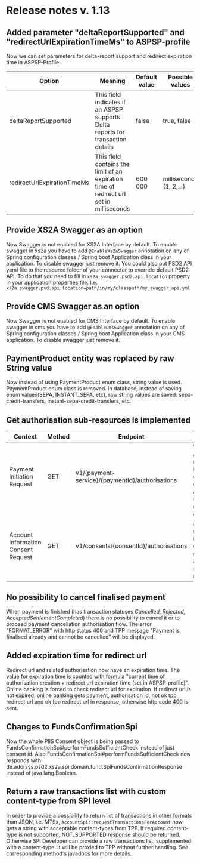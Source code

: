 # Release notes v. 1.13

## Added parameter "deltaReportSupported" and "redirectUrlExpirationTimeMs" to ASPSP-profile
Now we can set parameters for delta-report support and redirect expiration time in ASPSP-Profile.

| Option                                  | Meaning                                                                                             | Default value                                        | Possible values                                                                                      |
|-----------------------------------------|-----------------------------------------------------------------------------------------------------|------------------------------------------------------|------------------------------------------------------------------------------------------------------|
|deltaReportSupported                     | This field indicates if an ASPSP supports Delta reports for transaction details                     | false                                                | true, false                                                                                          |
|redirectUrlExpirationTimeMs              | This field contains the limit of an expiration time of redirect url set in milliseconds             | 600 000                                              | milliseconds (1, 2,...)                                                                                         |

## Provide XS2A Swagger as an option
Now Swagger is not enabled for XS2A Interface by default.
To enable swagger in xs2a you have to add `@EnableXs2aSwagger` annotation on any of Spring configuration classes / Spring boot Application class in your application. To disable swagger just remove it.
You could also put PSD2 API yaml file to the resource folder of your connector to override default PSD2 API. To do that you need to fill in 
`xs2a.swagger.psd2.api.location` property in your application.properties file. I.e.
`xs2a.swagger.psd.api.location=path/in/my/classpath/my_swagger_api.yml`

## Provide CMS Swagger as an option
Now Swagger is not enabled for CMS Interface by default.
To enable swagger in cms you have to add `@EnableCmsSwagger` annotation on any of Spring configuration classes / Spring boot Application class in your CMS application. To disable swagger just remove it.

## PaymentProduct entity was replaced by raw String value
Now instead of using PaymentProduct enum class, string value is used. PaymentProduct enum class is removed.
In database, instead of saving enum values(SEPA, INSTANT_SEPA, etc), raw string values are saved:  sepa-credit-transfers, instant-sepa-credit-transfers, etc.

## Get authorisation sub-resources is implemented
| Context                             | Method | Endpoint                                        | Description                                                                                     |
|-------------------------------------|--------|-------------------------------------------------|-------------------------------------------------------------------------------------------------|
| Payment Initiation Request          | GET    | v1/{payment-service}/{paymentId}/authorisations | Will deliver an array of resource identifications of all generated authorisation sub-resources. |
| Account Information Consent Request | GET    | v1/consents/{consentId}/authorisations          | Will deliver an array of resource identifications of all generated authorisation sub-resources. |

## No possibility to cancel finalised payment
When payment is finished (has transaction statuses *Cancelled, Rejected, AcceptedSettlementCompleted*) there is no possibility to cancel it or to proceed payment cancellation authorisation flow.
The error "FORMAT_ERROR" with http status 400 and TPP message "Payment is finalised already and cannot be cancelled" will be displayed.

## Added expiration time for redirect url
Redirect url and related authorisation now have an expiration time. The value for expiration time is counted with formula 
"current time of authorisation creation + redirect url expiration time (set in ASPSP-profile)". Online banking is forced to check redirect url for expiration.
If redirect url is not expired, online banking gets payment, authorisation id, not ok tpp redirect url and ok tpp redirect url in response, otherwise http code 400 is sent.

## Changes to FundsConfirmationSpi
Now the whole PIIS Consent object is being passed to FundsConfirmationSpi#performFundsSufficientCheck instead of just consent id.
Also FundsConfirmationSpi#performFundsSufficientCheck now responds with
de.adorsys.psd2.xs2a.spi.domain.fund.SpiFundsConfirmationResponse instead of java.lang.Boolean.

## Return a raw transactions list with custom content-type from SPI level
In order to provide a possibility to return list of transactions in other formats than JSON, i.e. MT9x,
`AccountSpi::requestTransactionsForAccount` now gets a string with acceptable content-types from TPP.
If required content-type is not supported, NOT_SUPPORTED response should be returned. Otherwise SPI Developer
can provide a raw transactions list, supplemented with a content-type. It will be proxied to TPP without further handling.
See corresponding method's javadocs for more details.
